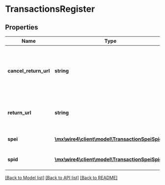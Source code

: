# TransactionsRegister

## Properties
Name | Type | Description | Notes
------------ | ------------- | ------------- | -------------
**cancel_return_url** | **string** | Es la dirección URL a la que se redirigirá en caso de que el usario cancele el registro. | 
**return_url** | **string** | Es la dirección URL a la que se redirigirá en caso de éxito. | 
**spei** | [**\mx\wire4\client\model\TransactionSpeiSpid[]**](TransactionSpeiSpid.md) | Lista de transacciones SPEI | [optional] 
**spid** | [**\mx\wire4\client\model\TransactionSpeiSpid[]**](TransactionSpeiSpid.md) | Lista de transacciones SPID | [optional] 

[[Back to Model list]](../../README.md#documentation-for-models) [[Back to API list]](../../README.md#documentation-for-api-endpoints) [[Back to README]](../../README.md)

